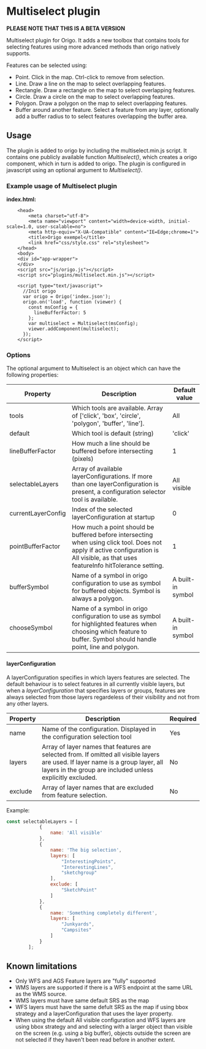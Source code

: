 # Multiselect plugin

**PLEASE NOTE THAT THIS IS A BETA VERSION**

Multiselect plugin for Origo. It adds a new toolbox that contains tools for selecting features using more advanced methods than origo
natively supports.

Features can be selected using:
- Point. Click in the map. Ctrl-click to remove from selection.
- Line. Draw a line on the map to select overlapping features.
- Rectangle. Draw a rectangle on the map to select overlapping features.
- Circle. Draw a circle on the map to select overlapping features.
- Polygon. Draw a polygon on the map to select overlapping features.
- Buffer around another feature. Select a feature from any layer, optionally add a buffer radius to to select features overlapping the buffer area. 

## Usage
The plugin is added to origo by including the multiselect.min.js script. It contains one publicly available function _Multiselect()_, which
creates a origo component, which in turn is added to origo. The plugin is configured in javascript using an optional argument to _Multiselect()_.


### Example usage of Multiselect plugin


**index.html:**
```
    <head>
    	<meta charset="utf-8">
    	<meta name="viewport" content="width=device-width, initial-scale=1.0, user-scalable=no">
    	<meta http-equiv="X-UA-Compatible" content="IE=Edge;chrome=1">
    	<title>Origo exempel</title>
    	<link href="css/style.css" rel="stylesheet">
    </head>
    <body>
    <div id="app-wrapper">
    </div>
    <script src="js/origo.js"></script>
    <script src="plugins/multiselect.min.js"></script>

    <script type="text/javascript">
      //Init origo
      var origo = Origo('index.json');
      origo.on('load', function (viewer) {
        const msConfig = {
          lineBufferFactor: 5
        };
        var multiselect = Multiselect(msConfig);
        viewer.addComponent(multiselect);
      });
    </script>
```


### Options
The optional argument to Multiselect is an object which can have the following properties:

Property | Description | Default value
--- | --- | ---
tools | Which tools are available. Array of ['click', 'box', 'circle', 'polygon', 'buffer', 'line']. | All
default | Which tool is default (string) | 'click'
lineBufferFactor | How much a line should be buffered before intersecting (pixels) | 1
selectableLayers | Array of available layerConfigurations. If more than one layerConfiguration is present, a configuration selector tool is available. | All visible
currentLayerConfig | Index of the selected layerConfiguration at startup | 0
pointBufferFactor | How much a point should be buffered before intersecting when using click tool. Does not apply if active configuration is All visible, as that uses featureInfo hitTolerance setting. | 1
bufferSymbol | Name of a symbol in origo configuration to use as symbol for buffered objects. Symbol is always a polygon. | A built-in symbol
chooseSymbol | Name of a symbol in origo configuration to use as symbol for highlighted features when choosing which feature to buffer. Symbol should handle point, line and polygon. | A built-in symbol

#### layerConfiguration
A layerConfiguration specifies in which layers features are selected. The default behaviour is to select features in all currently visible
layers, but when a _layerConfiguration_ that specifies layers or groups, features are always selected from those layers regardeless of their
visibility and not from any other layers.

Property | Description | Required
--- | --- | ---
name | Name of the configuration. Displayed in the configuration selection tool | Yes
layers | Array of layer names that features are selected from. If omitted all visible layers are used. If layer name is a group layer, all layers in the group are included unless explicitly excluded. | No
exclude | Array of layer names that are excluded from feature selection. | No

Example:
```javascript
const selectableLayers = [
            {
                name: 'All visible'
            },
            {
                name: 'The big selection',
                layers: [
                    "InterestingPoints",
                    "InterestingLines",
                    "sketchgroup"
                ],
                exclude: [
                    "SketchPoint"
                ]
            },
            {
                name: 'Something completely different',
                layers: [
                    "Junkyards",
                    "Campsites"
                ]
            }
        ];
```

## Known limitations

- Only WFS and AGS Feature layers are "fully" supported
- WMS layers are supported if there is a WFS endpoint at the same URL as the WMS source. 
- WMS layers must have same default SRS as the map
- WFS layers must have the same defult SRS as the map if using bbox strategy and a layerConfiguration that uses the layer property.
- When using the default All visible configuration and WFS layers are using bbox strategy and and selecting with a larger object than visible on the screen (e.g. using a big buffer), objects outside the screen are not selected if they haven't been read before in another extent. 

